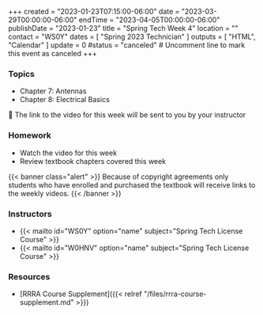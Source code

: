 +++
created = "2023-01-23T07:15:00-06:00"
date = "2023-03-29T00:00:00-06:00"
endTime = "2023-04-05T00:00:00-06:00"
publishDate = "2023-01-23"
title = "Spring Tech Week 4"
location = ""
contact = "WS0Y"
dates = [ "Spring 2023 Technician" ]
outputs = [ "HTML", "Calendar" ]
update = 0
#status = "canceled"	# Uncomment line to mark this event as canceled	
+++
### Topics

* Chapter 7: Antennas
* Chapter 8: Electrical Basics

:vhs: The link to the video for this week will be sent to you by your
instructor

### Homework

* Watch the video for this week
* Review textbook chapters covered this week

{{< banner class="alert" >}}
Because of copyright agreements only students who have enrolled and
purchased the textbook will receive links to the weekly videos.
{{< /banner >}}

### Instructors

* {{< mailto id="WS0Y" option="name" subject="Spring Tech License Course" >}}
* {{< mailto id="W0HNV" option="name" subject="Spring Tech License Course" >}}

### Resources

* [RRRA Course Supplement]({{< relref "/files/rrra-course-supplement.md" >}})

